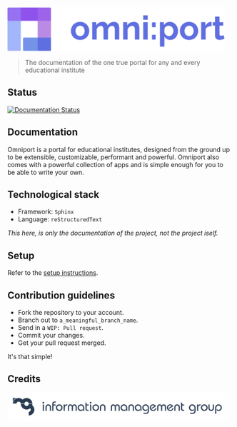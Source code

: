 <img src="readme-assets/site/wordmark.svg" height="98px" />

> The documentation of the one true portal for any and every educational institute

## Status

[![Documentation Status](https://readthedocs.org/projects/omniport/badge/?version=latest)](https://omniport.readthedocs.io/en/latest/?badge=latest)

## Documentation

Omniport is a portal for educational institutes, designed from the ground up to
be extensible, customizable, performant and powerful. Omniport also comes with 
a powerful collection of apps and is simple enough for you to be able to write
your own.

## Technological stack

- Framework: `Sphinx`
- Language: `reStructuredText`

_This here, is only the documentation of the project, not the project iself._

## Setup

Refer to the
[setup instructions](https://omniport.readthedocs.io/en/latest/setting_up/omniport_docs.html).

## Contribution guidelines

- Fork the repository to your account.
- Branch out to `a_meaningful_branch_name`.
- Send in a `WIP: Pull request`.
- Commit your changes.
- Get your pull request merged.

It's that simple!

## Credits

<img src="readme-assets/maintainers/wordmark.svg" height="64px" />
